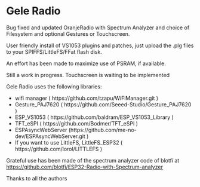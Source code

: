 # Gele Radio

Bug fixed and updated OranjeRadio with Spectrum Analyzer and choice of Filesystem and
optional Gestures or Touchscreen.
<p />
User friendly install of VS1053 plugins and patches, just upload the .plg 
files to your SPIFFS/LittleFS/FFat flash disk.
<p />
An effort has been made to maximize use of PSRAM, if available.
<p />


Still a work in progress. Touchscreen is waiting to be implemented

<p />

Gele Radio uses the following libraries:
<ul>
 <li>wifi manager ( https://github.com/tzapu/WiFiManager.git )</li>
 <li>Gesture_PAJ7620 ( https://github.com/Seeed-Studio/Gesture_PAJ7620 )</li>
 <li>ESP_VS1053 ( https://github.com/baldram/ESP_VS1053_Library )</li>
 <li>TFT_eSPI ( https://github.com/Bodmer/TFT_eSPI )</li>
 <li>ESPAsyncWebServer (https://github.com/me-no-dev/ESPAsyncWebServer.git )</li>
 <li>If you want to use LittleFS, LittleFS_ESP32 ( https://github.com/lorol/LITTLEFS )</li>
</ul>
<p />

Grateful use has been made of the spectrum analyzer code of blotfi at
https://github.com/blotfi/ESP32-Radio-with-Spectrum-analyzer
<p />

Thanks to all the authors 
 
